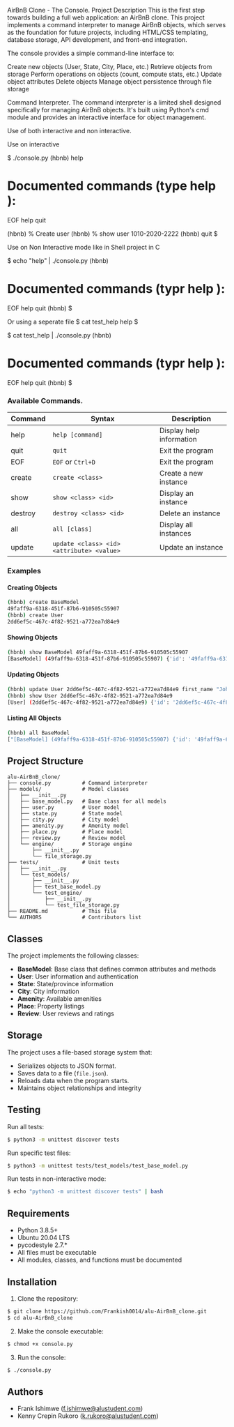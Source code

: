 AirBnB Clone - The Console.
Project Description
This is the first step towards building a full web application: an AirBnB clone. This project implements a command interpreter to manage AirBnB objects, which serves as the foundation for future projects, including HTML/CSS templating, database storage, API development, and front-end integration.

The console provides a simple command-line interface to:

Create new objects (User, State, City, Place, etc.)
Retrieve objects from storage
Perform operations on objects (count, compute stats, etc.)
Update object attributes
Delete objects
Manage object persistence through file storage

Command Interpreter.
The command interpreter is a limited shell designed specifically for managing AirBnB objects. It's built using Python's cmd module and provides an interactive interface for object management.

Use of both interactive and non interactive.

Use on interactive

$ ./console.py
(hbnb) help

Documented commands (type help <topic>):
========================================
EOF  help  quit

(hbnb) % Create user
(hbnb) % show user 1010-2020-2222
(hbnb) quit
$


Use on Non Interactive mode like in Shell project in C

$ echo "help" | ./console.py 
(hbnb)

Documented commands (typr help <topic>):
=======================================
EOF help quit
(hbnb)
$

Or using a seperate file
$ cat test_help
help
$

$ cat test_help | ./console.py
(hbnb)

Documented commands (typr help <topic>):
=======================================
EOF help quit
(hbnb)
$

### Available Commands.

| Command | Syntax | Description |
|---------|--------|-------------|
| help | `help [command]` | Display help information |
| quit | `quit` | Exit the program |
| EOF | `EOF` or `Ctrl+D` | Exit the program |
| create | `create <class>` | Create a new instance |
| show | `show <class> <id>` | Display an instance |
| destroy | `destroy <class> <id>` | Delete an instance |
| all | `all [class]` | Display all instances |
| update | `update <class> <id> <attribute> <value>` | Update an instance |


### Examples

#### Creating Objects
```bash 
(hbnb) create BaseModel
49faff9a-6318-451f-87b6-910505c55907
(hbnb) create User
2dd6ef5c-467c-4f82-9521-a772ea7d84e9
```

#### Showing Objects
```bash
(hbnb) show BaseModel 49faff9a-6318-451f-87b6-910505c55907
[BaseModel] (49faff9a-6318-451f-87b6-910505c55907) {'id': '49faff9a-6318-451f-87b6-910505c55907', 'created_at': datetime.datetime(2017, 10, 2, 3, 10, 25, 903293), 'updated_at': datetime.datetime(2017, 10, 2, 3, 10, 25, 903300)}
```

#### Updating Objects
```bash
(hbnb) update User 2dd6ef5c-467c-4f82-9521-a772ea7d84e9 first_name "John"
(hbnb) show User 2dd6ef5c-467c-4f82-9521-a772ea7d84e9
[User] (2dd6ef5c-467c-4f82-9521-a772ea7d84e9) {'id': '2dd6ef5c-467c-4f82-9521-a772ea7d84e9', 'created_at': datetime.datetime(2017, 10, 2, 3, 10, 25, 903293), 'updated_at': datetime.datetime(2017, 10, 2, 3, 11, 3, 49401), 'first_name': 'John' }
```

#### Listing All Objects
```bash
(hbnb) all BaseModel
["[BaseModel] (49faff9a-6318-451f-87b6-910505c55907) {'id': '49faff9a-6318-451f-87b6-910505c55907', 'created_at': datetime.datetime(2017, 10, 2, 3, 10, 25, 903293), 'updated_at': datetime.datetime(2017, 10, 2, 3, 10, 25, 903300)}"]
```

## Project Structure

```
alu-AirBnB_clone/
├── console.py          # Command interpreter
├── models/             # Model classes
│   ├── __init__.py
│   ├── base_model.py   # Base class for all models
│   ├── user.py         # User model
│   ├── state.py        # State model
│   ├── city.py         # City model
│   ├── amenity.py      # Amenity model
│   ├── place.py        # Place model
│   ├── review.py       # Review model
│   └── engine/         # Storage engine
│       ├── __init__.py
│       └── file_storage.py
├── tests/              # Unit tests
│   ├── __init__.py
│   └── test_models/
│       ├── __init__.py
│       ├── test_base_model.py
│       └── test_engine/
│           ├── __init__.py
│           └── test_file_storage.py
├── README.md           # This file
└── AUTHORS             # Contributors list
```

## Classes

The project implements the following classes:

- **BaseModel**: Base class that defines common attributes and methods
- **User**: User information and authentication
- **State**: State/province information
- **City**: City information
- **Amenity**: Available amenities
- **Place**: Property listings
- **Review**: User reviews and ratings

## Storage

The project uses a file-based storage system that:
- Serializes objects to JSON format.
- Saves data to a file (`file.json`).
- Reloads data when the program starts.
- Maintains object relationships and integrity

## Testing

Run all tests:
```bash
$ python3 -m unittest discover tests
```

Run specific test files:
```bash
$ python3 -m unittest tests/test_models/test_base_model.py
```

Run tests in non-interactive mode:
```bash
$ echo "python3 -m unittest discover tests" | bash
```

## Requirements

- Python 3.8.5+
- Ubuntu 20.04 LTS
- pycodestyle 2.7.*
- All files must be executable
- All modules, classes, and functions must be documented

## Installation

1. Clone the repository:
```bash
$ git clone https://github.com/Frankish0014/alu-AirBnB_clone.git
$ cd alu-AirBnB_clone
```

2. Make the console executable:
```bash
$ chmod +x console.py
```

3. Run the console:
```bash
$ ./console.py
```

## Authors

- Frank Ishimwe (f.ishimwe@alustudent.com)
- Kenny Crepin Rukoro (k.rukoro@alustudent.com)
